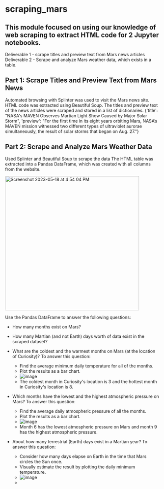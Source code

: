 # scraping_mars

## This module focused on using our knowledge of web scraping to extract HTML code for 2 Jupyter notebooks. 
Deliverable 1 - scrape titles and preview text from Mars news articles
Deliverable 2 - Scrape and analyze Mars weather data, which exists in a table. 

## Part 1: Scrape Titles and Preview Text from Mars News
Automated browsing with Splinter was used to visit the Mars news site. HTML code was extracted using Beautiful Soup. 
The titles and preview text of the news articles were scraped and stored in a list of dictionaries. 
 {'title': "NASA's MAVEN Observes Martian Light Show Caused by Major Solar Storm", 
 'preview': "For the first time in its eight years orbiting Mars, NASA’s MAVEN mission witnessed two different types of ultraviolet aurorae simultaneously, the result of solar storms that began on Aug. 27."}
 
 ## Part 2: Scrape and Analyze Mars Weather Data
 Used Splinter and Beautiful Soup to scrape the data
 The HTML table was extracted into a Pandas DataFrame, which was created with all columns from the website. 
 
 <img width="436" alt="Screenshot 2023-05-18 at 4 54 04 PM" src="https://github.com/breeliu2/scraping_mars/assets/124847109/0f89d0f0-c023-4305-9f5c-a6dbc09ae505">
 
 
 Use the Pandas DataFrame to answer the following questions: 
 * How many months exist on Mars?
 * How many Martian (and not Earth) days worth of data exist in the scraped dataset?
 * What are the coldest and the warmest months on Mars (at the location of Curiosity)? To answer this question:
    - Find the average minimum daily temperature for all of the months.
    - Plot the results as a bar chart.
    - ![image](https://github.com/breeliu2/scraping_mars/assets/124847109/cc3e1929-6bdd-4fa7-86b6-5d3f6a95eca4)
    - The coldest month in Curiosity's location is 3 and the hottest month in Curiosity's location is 8.
   
 * Which months have the lowest and the highest atmospheric pressure on Mars? To answer this question:
    - Find the average daily atmospheric pressure of all the months.
    - Plot the results as a bar chart.
    - ![image](https://github.com/breeliu2/scraping_mars/assets/124847109/237c8cb6-2eeb-45d0-a287-a3ce074a5a71)
    - Month 6 has the lowest atmospheric pressure on Mars and month 9 has the highest atmospheric pressure. 
 
 * About how many terrestrial (Earth) days exist in a Martian year? To answer this question:
    - Consider how many days elapse on Earth in the time that Mars circles the Sun once.
    - Visually estimate the result by plotting the daily minimum temperature.
    - ![image](https://github.com/breeliu2/scraping_mars/assets/124847109/00c1907c-161a-4efd-a8f6-515907fa506f)
    - 
    




